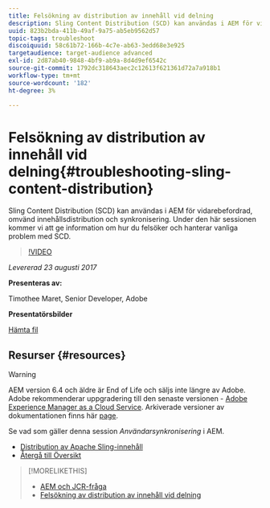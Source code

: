 ```yaml
---
title: Felsökning av distribution av innehåll vid delning
description: Sling Content Distribution (SCD) kan användas i AEM för vidarebefordrad, omvänd innehållsdistribution och synkronisering. Under den här sessionen kommer vi att ge information om hur du felsöker och hanterar vanliga problem med SCD.
uuid: 823b2bda-411b-49af-9a75-ab5eb9562d57
topic-tags: troubleshoot
discoiquuid: 58c61b72-166b-4c7e-ab63-3edd68e3e925
targetaudience: target-audience advanced
exl-id: 2d87ab40-9848-4bf9-ab9a-8d4d9ef6542c
source-git-commit: 1792dc318643aec2c12613f621361d72a7a918b1
workflow-type: tm+mt
source-wordcount: '182'
ht-degree: 3%

---
```


# Felsökning av distribution av innehåll vid delning{#troubleshooting-sling-content-distribution}

Sling Content Distribution (SCD) kan användas i AEM för vidarebefordrad, omvänd innehållsdistribution och synkronisering. Under den här sessionen kommer vi att ge information om hur du felsöker och hanterar vanliga problem med SCD.

>[!VIDEO](https://video.tv.adobe.com/v/19451/?quality=9)

*Levererad 23 augusti 2017*

**Presenteras av:**

Timothee Maret, Senior Developer, Adobe

**Presentatörsbilder**

[Hämta fil](assets/aem-gems-scd.pdf)

## Resurser {#resources}

>[!WARNING]
>
>AEM version 6.4 och äldre är End of Life och säljs inte längre av Adobe.  Adobe rekommenderar uppgradering till den senaste versionen - [Adobe Experience Manager as a Cloud Service](https://experienceleague.adobe.com/docs/experience-manager-cloud-service.html).  Arkiverade versioner av dokumentationen finns här [page](https://experienceleague.adobe.com/docs/experience-manager-release-information/aem-release-updates/previous-updates/aem-previous-versions.html).
>
>Se vad som gäller denna session *Användarsynkronisering* i AEM.

* [Distribution av Apache Sling-innehåll](https://sling.apache.org/documentation/bundles/content-distribution.html)
* [Återgå till Översikt](https://helpx.adobe.com/experience-manager/kt/eseminars/gems/aem-index.html)

>[!MORELIKETHIS]
>
>* [AEM och JCR-fråga](aem-indexing-jcr-query.md)
>* [Felsökning av distribution av innehåll vid delning](aem-troubleshooting-sling.md)
